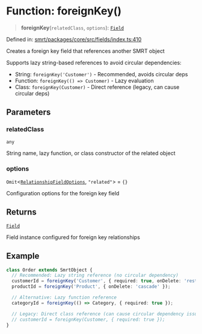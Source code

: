 # Function: foreignKey()

> **foreignKey**(`relatedClass`, `options`): [`Field`](../classes/Field.md)

Defined in: [smrt/packages/core/src/fields/index.ts:410](https://github.com/happyvertical/smrt/blob/3e10e04571f8229dee5c87ee2f9b9b06c6c49f12/packages/core/src/fields/index.ts#L410)

Creates a foreign key field that references another SMRT object

Supports lazy string-based references to avoid circular dependencies:
- String: `foreignKey('Customer')` - Recommended, avoids circular deps
- Function: `foreignKey(() => Customer)` - Lazy evaluation
- Class: `foreignKey(Customer)` - Direct reference (legacy, can cause circular deps)

## Parameters

### relatedClass

`any`

String name, lazy function, or class constructor of the related object

### options

`Omit`\<[`RelationshipFieldOptions`](../interfaces/RelationshipFieldOptions.md), `"related"`\> = `{}`

Configuration options for the foreign key field

## Returns

[`Field`](../classes/Field.md)

Field instance configured for foreign key relationships

## Example

```typescript
class Order extends SmrtObject {
  // Recommended: Lazy string reference (no circular dependency)
  customerId = foreignKey('Customer', { required: true, onDelete: 'restrict' });
  productId = foreignKey('Product', { onDelete: 'cascade' });

  // Alternative: Lazy function reference
  categoryId = foreignKey(() => Category, { required: true });

  // Legacy: Direct class reference (can cause circular dependency issues)
  // customerId = foreignKey(Customer, { required: true });
}
```
